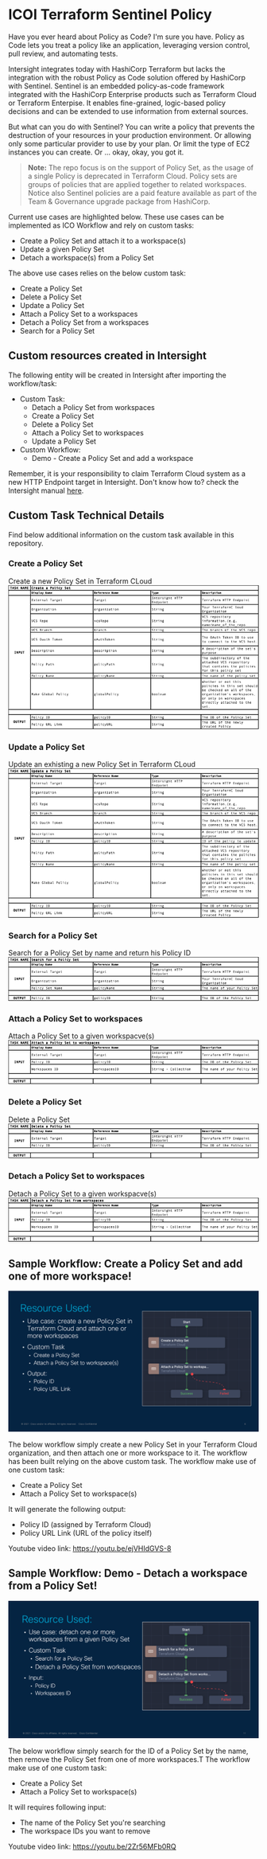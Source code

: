 # ICOI Terraform Sentinel Policy

Have you ever heard about Policy as  Code? I'm sure you have.
Policy as Code lets you treat a policy like an application, leveraging version control, pull review, and automating tests.

Intersight integrates today with HashiCorp Terraform but lacks the integration with the robust Policy as Code solution offered by HashiCorp with Sentinel.
Sentinel is an embedded policy-as-code framework integrated with the HashiCorp Enterprise products such as Terraform Cloud or Terraform Enterpise. It enables fine-grained, logic-based policy decisions and can be extended to use information from external sources.

But what can you do with Sentinel? You can write a policy that prevents the destruction of your resources in your production environment. Or allowing only some particular provider to use by your plan. Or limit the type of EC2 instances you can create. Or ... okay, okay, you got it.

> **Note:**  The repo focus is on the support of Policy Set, as the usage of a single Policy is deprecated in Terraform Cloud. Policy sets are groups of policies that are applied together to related workspaces. Notice also Sentinel policies are a paid feature available as part of the Team & Governance upgrade package from HashiCorp.

Current use cases are highlighted below. These use cases can be implemented as ICO Workflow and rely on custom tasks:
 - Create a Policy Set and attach it to a workspace(s)
 - Update a given Policy Set
 - Detach a workspace(s) from a Policy Set

The above use cases relies on the below custom task:
 - Create a Policy Set
 - Delete a Policy Set
 - Update a Policy Set
 - Attach a Policy Set to a workspaces
 - Detach a Policy Set from a workspaces
 - Search for a Policy Set

## Custom resources created in Intersight
The following entity will be created in Intersight after importing the workflow/task:
 - Custom Task:
   - Detach a Policy Set from workspaces
   - Create a Policy Set
   - Delete a Policy Set
   - Attach a Policy Set to workspaces
   - Update a Policy Set
- Custom Workflow:
  - Demo - Create a Policy Set and add a workspace

Remember, it is your responsibility to claim Terraform Cloud system as a new HTTP Endpoint target in Intersight. Don't know how to? check the Intersight manual [here](https://intersight.com/help/saas/getting_started/claim_targets).

## Custom Task Technical Details

Find below additional information on the custom task available in this repository.

###  Create a Policy Set
Create a new Policy Set in Terraform CLoud
![This is an image](images/create_a_policy_set.png)

###  Update a Policy Set
Update an exhisting a new Policy Set in Terraform CLoud
![This is an image](images/update_a_policy.png)

###  Search for a Policy Set
Search for a Policy Set by name and return his Policy ID
![This is an image](images/search_policy.png)

###  Attach a Policy Set to workspaces
Attach a Policy Set to a given workspacve(s)
![This is an image](images/attach_a_policy.png)

### Delete a Policy Set
Delete a Policy Set
![This is an image](images/delete_a_policy.png)

###  Detach a Policy Set to workspaces
Detach a Policy Set to a given workspacve(s)
![This is an image](images/detach_a_policy.png)

## Sample Workflow: Create a Policy Set and add one of more workspace!
![This is an image](images/ico-march-workflow.png)

The below workflow simply create a new Policy Set in your Terraform Cloud organization, and then attach one or more workspace to it. The workflow has been built relying on the above custom task. The workflow make use of one custom task:
 - Create a Policy Set
 - Attach a Policy Set to workspace(s)

It will generate the following output:
 - Policy ID (assigned by Terraform Cloud)
 - Policy URL Link (URL of the policy itself)

Youtube video link: https://youtu.be/ejVHIdGVS-8

## Sample Workflow: Demo - Detach a workspace from a Policy Set!
![This is an image](images/ico-march-workflow-2.png)

The below workflow simply search for the ID of a Policy Set by the name, then remove the Policy Set from one of more workspaces.T The workflow make use of one custom task:
 - Create a Policy Set
 - Attach a Policy Set to workspace(s)

It will requires following input:
 - The name of the Policy Set you're searching
 - The workspace IDs you want to remove

Youtube video link: https://youtu.be/2Zr56MFb0RQ

